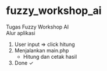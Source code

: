 # fuzzy_workshop_ai
Tugas Fuzzy Workshop AI<br>
Alur aplikasi
1. User input => click hitung
2. Menjalankan main.php 
   - Hitung dan cetak hasil
3. Done ✓ 
